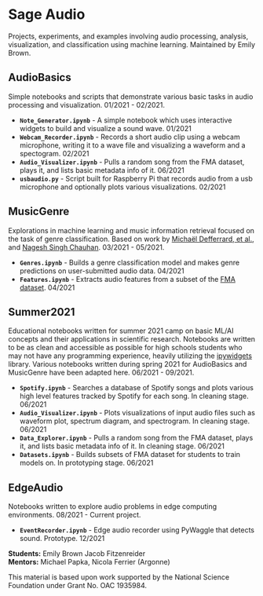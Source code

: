 # Sage Audio  
Projects, experiments, and examples involving audio processing, analysis, visualization, and classification using machine learning. Maintained by Emily Brown.
  
## AudioBasics  
Simple notebooks and scripts that demonstrate various basic tasks in audio processing and visualization. 01/2021 - 02/2021.  
- **`Note_Generator.ipynb`** - A simple notebook which uses interactive widgets to build and visualize a sound wave. 01/2021
- **`Webcam_Recorder.ipynb`** - Records a short audio clip using a webcam microphone, writing it to a wave file and visualizing a waveform and a spectogram. 02/2021
- **`Audio_Visualizer.ipynb`** - Pulls a random song from the FMA dataset, plays it, and lists basic metadata info of it. 06/2021
- **`usbaudio.py`** - Script built for Raspberry Pi that records audio from a usb microphone and optionally plots various visualizations. 02/2021

## MusicGenre
Explorations in machine learning and music information retrieval focused on the task of genre classification. Based on work by [Michaël Defferrard, et al.](https://github.com/mdeff/fma), and [Nagesh Singh Chauhan](https://www.kdnuggets.com/2020/02/audio-data-analysis-deep-learning-python-part-1.html). 03/2021 - 05/2021.
- **`Genres.ipynb`** - Builds a genre classification model and makes genre predictions on user-submitted audio data. 04/2021
- **`Features.ipynb`** - Extracts audio features from a subset of the [FMA dataset](https://github.com/mdeff/fma). 04/2021

## Summer2021
Educational notebooks written for summer 2021 camp on basic ML/AI concepts and their applications in scientific research. Notebooks are written to be as clean and accessible as possible for high schools students who may not have any programming experience, heavily utilizing the [ipywidgets](https://pypi.org/project/ipywidgets/) library. Various notebooks written during spring 2021 for AudioBasics and MusicGenre have been adapted here. 06/2021 - 09/2021.
- **`Spotify.ipynb`** - Searches a database of Spotify songs and plots various high level features tracked by Spotify for each song. In cleaning stage. 06/2021
- **`Audio_Visualizer.ipynb`** - Plots visualizations of input audio files such as waveform plot, spectrum diagram, and spectrogram. In cleaning stage. 06/2021
- **`Data_Explorer.ipynb`** - Pulls a random song from the FMA dataset, plays it, and lists basic metadata info of it. In cleaning stage. 06/2021
- **`Datasets.ipynb`** - Builds subsets of FMA dataset for students to train models on. In prototyping stage. 06/2021

## EdgeAudio
Notebooks written to explore audio problems in edge computing environments. 08/2021 - Current project.
- **`EventRecorder.ipynb`** - Edge audio recorder using PyWaggle that detects sound. Prototype. 12/2021

**Students:** Emily Brown Jacob Fitzenreider <br>
**Mentors:** Michael Papka, Nicola Ferrier (Argonne)

This material is based upon work supported by the National Science Foundation under Grant No. OAC 1935984.
